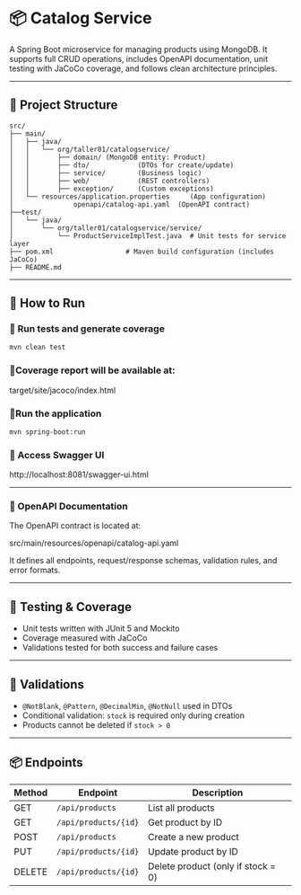# 📦 Catalog Service

A Spring Boot microservice for managing products using MongoDB. It supports full CRUD operations, includes OpenAPI documentation, unit testing with JaCoCo coverage, and follows clean architecture principles.

---

## 🧱 Project Structure


```plaintext
src/
├── main/
│   ├── java/
│   │   └── org/taller01/catalogservice/
│   │       ├── domain/ (MongoDB entity: Product)
│   │       ├── dto/            (DTOs for create/update)
│   │       ├── service/        (Business logic)
│   │       ├── web/            (REST controllers)
│   │       ├── exception/      (Custom exceptions)
│   └── resources/application.properties     (App configuration)
│               openapi/catalog-api.yaml  (OpenAPI contract)
├──test/
│   └── java/
│       └── org/taller01/catalogservice/service/
│           └── ProductServiceImplTest.java  # Unit tests for service layer
├── pom.xml                  # Maven build configuration (includes JaCoCo)
├── README.md  
```

---

## 🚀 How to Run

### 🔹 Run tests and generate coverage

```bash
mvn clean test
```

### 🔹Coverage report will be available at:

target/site/jacoco/index.html


### 🔹Run the application

```bash
mvn spring-boot:run
```

### 🔹 Access Swagger UI

http://localhost:8081/swagger-ui.html

---

### 📘 OpenAPI Documentation

The OpenAPI contract is located at:

src/main/resources/openapi/catalog-api.yaml

It defines all endpoints, request/response schemas, validation rules, and error formats.

---

## 🧪 Testing & Coverage

- Unit tests written with JUnit 5 and Mockito
- Coverage measured with JaCoCo
- Validations tested for both success and failure cases

---

## 🔐 Validations

- `@NotBlank`, `@Pattern`, `@DecimalMin`, `@NotNull` used in DTOs
- Conditional validation: `stock` is required only during creation
- Products cannot be deleted if `stock > 0`

---

## 📦 Endpoints

| Method | Endpoint              | Description                          |
|--------|-----------------------|--------------------------------------|
| GET    | `/api/products`       | List all products                    |
| GET    | `/api/products/{id}`  | Get product by ID                    |
| POST   | `/api/products`       | Create a new product                 |
| PUT    | `/api/products/{id}`  | Update product by ID                 |
| DELETE | `/api/products/{id}`  | Delete product (only if stock = 0)  |

